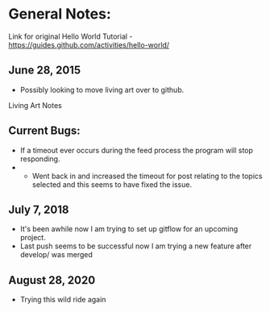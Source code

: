 # General Notes:

Link for original Hello World Tutorial - https://guides.github.com/activities/hello-world/

June 28, 2015
-------------
- Possibly looking to move living art over to github.

Living Art Notes

Current Bugs:
-------------
- If a timeout ever occurs during the feed process the program will stop responding.
- - Went back in and increased the timeout for post relating to the topics selected and this seems to have fixed the issue.



July 7, 2018
------------
- It's been awhile now I am trying to set up gitflow for an upcoming project.
- Last push seems to be successful now I am trying a new feature after develop/ was merged

August 28, 2020
---------------
- Trying this wild ride again
